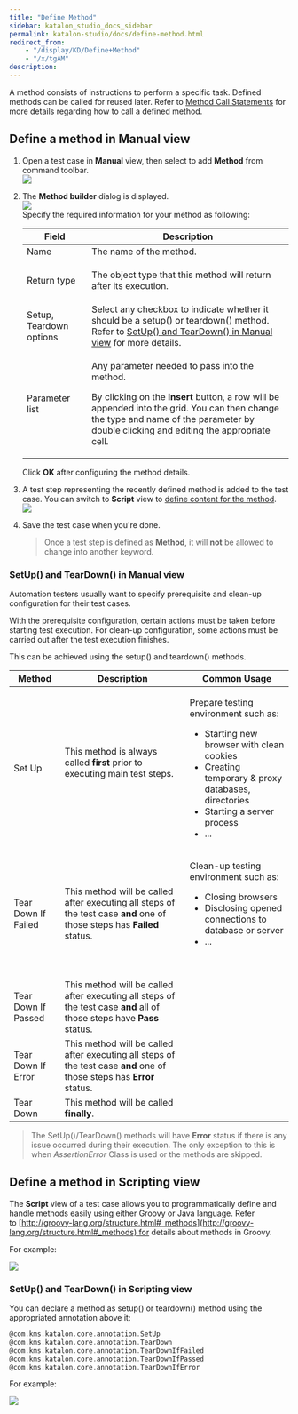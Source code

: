 ```yaml
---
title: "Define Method" 
sidebar: katalon_studio_docs_sidebar
permalink: katalon-studio/docs/define-method.html 
redirect_from:
    - "/display/KD/Define+Method"
    - "/x/tgAM"
description: 
---
```

A method consists of instructions to perform a specific task. Defined methods can be called for reused later. Refer to [Method Call Statements](/display/KD/Method+Call+Statements) for more details regarding how to call a defined method.

Define a method in Manual view
------------------------------

1.  Open a test case in **Manual** view, then select to add **Method** from command toolbar.  
    ![](../../images/katalon-studio/docs/define-method/image2017-6-30-203A453A48.png)  
      
    
2.  The **Method builder** dialog is displayed.   
    ![](../../images/katalon-studio/docs/define-method/image2017-2-10-153A483A9.png)  
    Specify the required information for your method as following:
    
    <table><thead><tr><th>Field</th><th>Description</th></tr></thead><tbody><tr><td>Name</td><td>The name of the method.</td></tr><tr><td>Return type</td><td><p>The object type that this method will return after its execution.</p></td></tr><tr><td>Setup, Teardown options</td><td>Select any checkbox to indicate whether it should be a setup() or teardown() method. Refer to <a href="#DefineMethod-SetUp()andTearDown()inManualview">SetUp() and TearDown() in Manual view</a> for more details.</td></tr><tr><td>Parameter list</td><td><p>Any parameter needed to pass into the method.</p><p>By clicking on the <strong>Insert</strong> button, a row will be appended into the grid. You can then change the type and name of the parameter by double clicking and editing the appropriate cell.</p></td></tr></tbody></table>
    
    Click **OK** after configuring the method details.
    
3.  A test step representing the recently defined method is added to the test case. You can switch to **Script** view to [define content for the method](/display/KD/Define+method#Definemethod-DefineamethodinScriptingview).  
    ![](../../images/katalon-studio/docs/define-method/image2017-2-28-143A553A16.png)  
      
    
4.  Save the test case when you're done.
    
    > Once a test step is defined as **Method**, it will **not** be allowed to change into another keyword.
    

### SetUp() and TearDown() in Manual view

Automation testers usually want to specify prerequisite and clean-up configuration for their test cases.

With the prerequisite configuration, certain actions must be taken before starting test execution. For clean-up configuration, some actions must be carried out after the test execution finishes.

This can be achieved using the setup() and teardown() methods. 

<table><thead><tr><th>Method</th><th>Description</th><th>Common Usage</th></tr></thead><tbody><tr><td>Set Up</td><td>This method is always called <strong>first</strong> prior to executing main test steps.<br><br></td><td><p>Prepare testing environment such as:</p><ul><li>Starting new browser with clean cookies</li><li>Creating temporary &amp; proxy databases, directories</li><li>Starting a server process</li><li>...</li></ul></td></tr><tr><td>Tear Down If Failed</td><td>This method will be called after executing all steps of the test case <strong>and</strong> one of those steps has <strong>Failed</strong> status.</td><td><p>Clean-up testing environment such as:</p><ul><li>Closing browsers</li><li>Disclosing opened connections to database or server</li><li>...</li></ul><p>&nbsp;</p></td></tr><tr><td>Tear Down If Passed</td><td>This method will be called after executing all steps of the test case <strong>and</strong> all of those steps have <strong>Pass</strong> status.</td></tr><tr><td>Tear Down If Error</td><td>This method will be called after executing all steps of the test case <strong>and</strong> one of those steps has <strong>Error</strong> status.</td></tr><tr><td>Tear Down</td><td>This method will be called <strong>finally</strong>.</td></tr></tbody></table>

> The SetUp()/TearDown() methods will have **Error** status if there is any issue occurred during their execution. The only exception to this is when _AssertionError_ Class is used or the methods are skipped.

Define a method in Scripting view
---------------------------------

The **Script** view of a test case allows you to programmatically define and handle methods easily using either Groovy or Java language. Refer to [http://groovy-lang.org/structure.html#_methods](http://groovy-lang.org/structure.html#_methods) for details about methods in Groovy.

For example:

![](../../images/katalon-studio/docs/define-method/1.png)

### SetUp() and TearDown() in Scripting view

You can declare a method as setup() or teardown() method using the appropriated annotation above it:

```groovy
@com.kms.katalon.core.annotation.SetUp
@com.kms.katalon.core.annotation.TearDown
@com.kms.katalon.core.annotation.TearDownIfFailed
@com.kms.katalon.core.annotation.TearDownIfPassed
@com.kms.katalon.core.annotation.TearDownIfError
```

For example:

![](../../images/katalon-studio/docs/define-method/image2017-2-28-153A103A1.png)